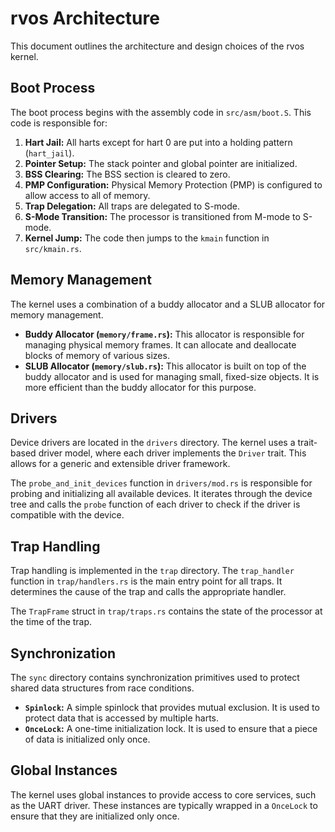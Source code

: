# rvos Architecture

This document outlines the architecture and design choices of the rvos kernel.

## Boot Process

The boot process begins with the assembly code in `src/asm/boot.S`. This code is responsible for:

1.  **Hart Jail:** All harts except for hart 0 are put into a holding pattern (`hart_jail`).
2.  **Pointer Setup:** The stack pointer and global pointer are initialized.
3.  **BSS Clearing:** The BSS section is cleared to zero.
4.  **PMP Configuration:** Physical Memory Protection (PMP) is configured to allow access to all of memory.
5.  **Trap Delegation:** All traps are delegated to S-mode.
6.  **S-Mode Transition:** The processor is transitioned from M-mode to S-mode.
7.  **Kernel Jump:** The code then jumps to the `kmain` function in `src/kmain.rs`.

## Memory Management

The kernel uses a combination of a buddy allocator and a SLUB allocator for memory management.

*   **Buddy Allocator (`memory/frame.rs`):** This allocator is responsible for managing physical memory frames. It can allocate and deallocate blocks of memory of various sizes.
*   **SLUB Allocator (`memory/slub.rs`):** This allocator is built on top of the buddy allocator and is used for managing small, fixed-size objects. It is more efficient than the buddy allocator for this purpose.

## Drivers

Device drivers are located in the `drivers` directory. The kernel uses a trait-based driver model, where each driver implements the `Driver` trait. This allows for a generic and extensible driver framework.

The `probe_and_init_devices` function in `drivers/mod.rs` is responsible for probing and initializing all available devices. It iterates through the device tree and calls the `probe` function of each driver to check if the driver is compatible with the device.

## Trap Handling

Trap handling is implemented in the `trap` directory. The `trap_handler` function in `trap/handlers.rs` is the main entry point for all traps. It determines the cause of the trap and calls the appropriate handler.

The `TrapFrame` struct in `trap/traps.rs` contains the state of the processor at the time of the trap.

## Synchronization

The `sync` directory contains synchronization primitives used to protect shared data structures from race conditions.

*   **`Spinlock`:** A simple spinlock that provides mutual exclusion. It is used to protect data that is accessed by multiple harts.
*   **`OnceLock`:** A one-time initialization lock. It is used to ensure that a piece of data is initialized only once.

## Global Instances

The kernel uses global instances to provide access to core services, such as the UART driver. These instances are typically wrapped in a `OnceLock` to ensure that they are initialized only once.